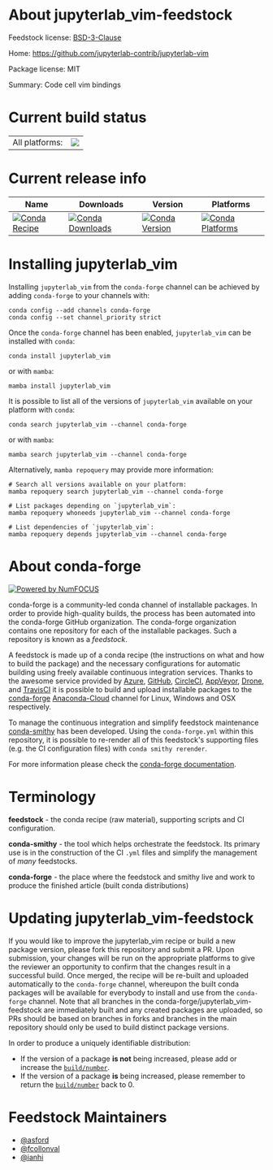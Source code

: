 About jupyterlab_vim-feedstock
==============================

Feedstock license: [BSD-3-Clause](https://github.com/conda-forge/jupyterlab_vim-feedstock/blob/main/LICENSE.txt)

Home: https://github.com/jupyterlab-contrib/jupyterlab-vim

Package license: MIT

Summary: Code cell vim bindings

Current build status
====================


<table><tr><td>All platforms:</td>
    <td>
      <a href="https://dev.azure.com/conda-forge/feedstock-builds/_build/latest?definitionId=12796&branchName=main">
        <img src="https://dev.azure.com/conda-forge/feedstock-builds/_apis/build/status/jupyterlab_vim-feedstock?branchName=main">
      </a>
    </td>
  </tr>
</table>

Current release info
====================

| Name | Downloads | Version | Platforms |
| --- | --- | --- | --- |
| [![Conda Recipe](https://img.shields.io/badge/recipe-jupyterlab_vim-green.svg)](https://anaconda.org/conda-forge/jupyterlab_vim) | [![Conda Downloads](https://img.shields.io/conda/dn/conda-forge/jupyterlab_vim.svg)](https://anaconda.org/conda-forge/jupyterlab_vim) | [![Conda Version](https://img.shields.io/conda/vn/conda-forge/jupyterlab_vim.svg)](https://anaconda.org/conda-forge/jupyterlab_vim) | [![Conda Platforms](https://img.shields.io/conda/pn/conda-forge/jupyterlab_vim.svg)](https://anaconda.org/conda-forge/jupyterlab_vim) |

Installing jupyterlab_vim
=========================

Installing `jupyterlab_vim` from the `conda-forge` channel can be achieved by adding `conda-forge` to your channels with:

```
conda config --add channels conda-forge
conda config --set channel_priority strict
```

Once the `conda-forge` channel has been enabled, `jupyterlab_vim` can be installed with `conda`:

```
conda install jupyterlab_vim
```

or with `mamba`:

```
mamba install jupyterlab_vim
```

It is possible to list all of the versions of `jupyterlab_vim` available on your platform with `conda`:

```
conda search jupyterlab_vim --channel conda-forge
```

or with `mamba`:

```
mamba search jupyterlab_vim --channel conda-forge
```

Alternatively, `mamba repoquery` may provide more information:

```
# Search all versions available on your platform:
mamba repoquery search jupyterlab_vim --channel conda-forge

# List packages depending on `jupyterlab_vim`:
mamba repoquery whoneeds jupyterlab_vim --channel conda-forge

# List dependencies of `jupyterlab_vim`:
mamba repoquery depends jupyterlab_vim --channel conda-forge
```


About conda-forge
=================

[![Powered by
NumFOCUS](https://img.shields.io/badge/powered%20by-NumFOCUS-orange.svg?style=flat&colorA=E1523D&colorB=007D8A)](https://numfocus.org)

conda-forge is a community-led conda channel of installable packages.
In order to provide high-quality builds, the process has been automated into the
conda-forge GitHub organization. The conda-forge organization contains one repository
for each of the installable packages. Such a repository is known as a *feedstock*.

A feedstock is made up of a conda recipe (the instructions on what and how to build
the package) and the necessary configurations for automatic building using freely
available continuous integration services. Thanks to the awesome service provided by
[Azure](https://azure.microsoft.com/en-us/services/devops/), [GitHub](https://github.com/),
[CircleCI](https://circleci.com/), [AppVeyor](https://www.appveyor.com/),
[Drone](https://cloud.drone.io/welcome), and [TravisCI](https://travis-ci.com/)
it is possible to build and upload installable packages to the
[conda-forge](https://anaconda.org/conda-forge) [Anaconda-Cloud](https://anaconda.org/)
channel for Linux, Windows and OSX respectively.

To manage the continuous integration and simplify feedstock maintenance
[conda-smithy](https://github.com/conda-forge/conda-smithy) has been developed.
Using the ``conda-forge.yml`` within this repository, it is possible to re-render all of
this feedstock's supporting files (e.g. the CI configuration files) with ``conda smithy rerender``.

For more information please check the [conda-forge documentation](https://conda-forge.org/docs/).

Terminology
===========

**feedstock** - the conda recipe (raw material), supporting scripts and CI configuration.

**conda-smithy** - the tool which helps orchestrate the feedstock.
                   Its primary use is in the construction of the CI ``.yml`` files
                   and simplify the management of *many* feedstocks.

**conda-forge** - the place where the feedstock and smithy live and work to
                  produce the finished article (built conda distributions)


Updating jupyterlab_vim-feedstock
=================================

If you would like to improve the jupyterlab_vim recipe or build a new
package version, please fork this repository and submit a PR. Upon submission,
your changes will be run on the appropriate platforms to give the reviewer an
opportunity to confirm that the changes result in a successful build. Once
merged, the recipe will be re-built and uploaded automatically to the
`conda-forge` channel, whereupon the built conda packages will be available for
everybody to install and use from the `conda-forge` channel.
Note that all branches in the conda-forge/jupyterlab_vim-feedstock are
immediately built and any created packages are uploaded, so PRs should be based
on branches in forks and branches in the main repository should only be used to
build distinct package versions.

In order to produce a uniquely identifiable distribution:
 * If the version of a package **is not** being increased, please add or increase
   the [``build/number``](https://docs.conda.io/projects/conda-build/en/latest/resources/define-metadata.html#build-number-and-string).
 * If the version of a package **is** being increased, please remember to return
   the [``build/number``](https://docs.conda.io/projects/conda-build/en/latest/resources/define-metadata.html#build-number-and-string)
   back to 0.

Feedstock Maintainers
=====================

* [@asford](https://github.com/asford/)
* [@fcollonval](https://github.com/fcollonval/)
* [@ianhi](https://github.com/ianhi/)

